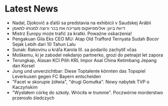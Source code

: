 # Latest News
-  Nadal, Djokovič a ďalší sa predstavia na exhibícii v Saudskej Arábii
-  דיווח ביוון: אולימפיאקוס מעריכה את בכר ורוצה למנותו למאמן
-  Mistrz Europy może trafić za kratki. Poważne oskarżenia!
-  Pengakuan Gila Eks CEO MU: Atap Old Trafford Ternyata Sudah Bocor Sejak Lebih dari 10 Tahun Lalu
-  Sunak: Rakovinu u kráľa Karola III. sa podarilo zachytiť včas
-  Moškemu, ki je zabodel nekdanjo partnerko, grozi do petnajst let zapora
-  Terungkap, Alasan KCI Pilih KRL Impor Asal China Ketimbang Jepang dan Korsel
-  Jung und unverzichtbar: Diese Toptalente könnten das Topspiel Leverkusen gegen FC Bayern entscheiden
-  "Facet w skorupie żółwia", "drugi Gomułka". Nowy nabytek TVP o Kaczyńskim
-  "Wysłałem córkę do szkoły. Wróciła w trumnie". Poczwórne morderstwo przerosło śledczych
